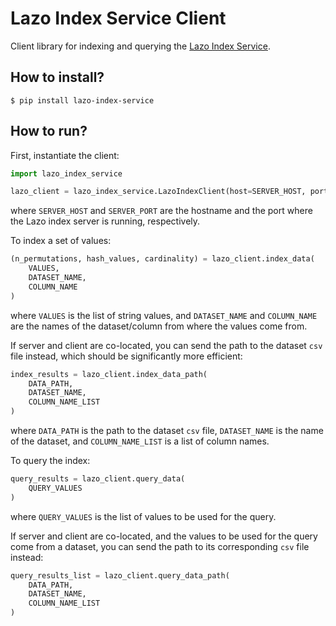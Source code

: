 # Lazo Index Service Client

Client library for indexing and querying the [Lazo Index Service](https://gitlab.com/ViDA-NYU/datamart/lazo-index-service).

## How to install?

    $ pip install lazo-index-service

## How to run?

First, instantiate the client:

```python
import lazo_index_service

lazo_client = lazo_index_service.LazoIndexClient(host=SERVER_HOST, port=SERVER_PORT)
```

where `SERVER_HOST` and `SERVER_PORT` are the hostname and the port where the Lazo index server is running, respectively.

To index a set of values:

```python
(n_permutations, hash_values, cardinality) = lazo_client.index_data(
    VALUES,
    DATASET_NAME,
    COLUMN_NAME
)
```

where `VALUES` is the list of string values, and `DATASET_NAME` and `COLUMN_NAME` are the names of the dataset/column from where the values come from.

If server and client are co-located, you can send the path to the dataset `csv` file instead, which should be significantly more efficient:

```python
index_results = lazo_client.index_data_path(
    DATA_PATH,
    DATASET_NAME,
    COLUMN_NAME_LIST
)
```

where `DATA_PATH` is the path to the dataset `csv` file, `DATASET_NAME` is the name of the dataset, and `COLUMN_NAME_LIST` is a list of column names.

To query the index:

```python
query_results = lazo_client.query_data(
    QUERY_VALUES
)
```

where `QUERY_VALUES` is the list of values to be used for the query.

If server and client are co-located, and the values to be used for the query come from a dataset, you can send the path to its corresponding `csv` file instead:

```python
query_results_list = lazo_client.query_data_path(
    DATA_PATH,
    DATASET_NAME,
    COLUMN_NAME_LIST
)
```
